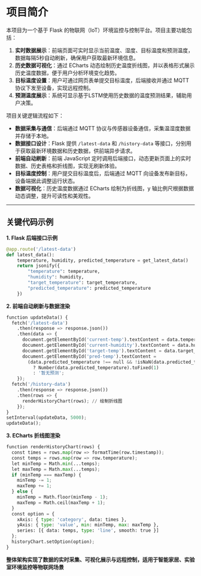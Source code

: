 # 项目简介
本项目为一个基于 Flask 的物联网（IoT）环境监控与控制平台。项目主要功能包括：

1. **实时数据展示**：前端页面可实时显示当前温度、湿度、目标温度和预测温度，数据每隔5秒自动刷新，确保用户获取最新环境信息。
2. **历史数据可视化**：通过 ECharts 动态绘制历史温度折线图，并以表格形式展示历史温度数据，便于用户分析环境变化趋势。
3. **目标温度设置**：用户可通过网页表单提交目标温度，后端接收并通过 MQTT 协议下发至设备，实现远程控制。
4. **预测温度展示**：系统可显示基于LSTM使用历史数据的温度预测结果，辅助用户决策。

项目关键逻辑流程如下：

- **数据采集与通信**：后端通过 MQTT 协议与传感器设备通信，采集温湿度数据并存储于本地。
- **数据接口设计**：Flask 提供 `/latest-data` 和 `/history-data` 等接口，分别用于获取最新环境数据和历史数据，供前端异步请求。
- **前端自动刷新**：前端 JavaScript 定时调用后端接口，动态更新页面上的实时数据、历史表格和折线图，实现无刷新体验。
- **目标温度控制**：用户提交目标温度后，后端通过 MQTT 向设备发布新目标，设备端据此调整运行状态。
- **数据可视化**：历史温度数据通过 ECharts 绘制为折线图，y 轴比例尺根据数据动态调整，提升可读性和美观性。

---

## 关键代码示例

**1. Flask 后端接口示例**

```python
@app.route('/latest-data')
def latest_data():
    temperature, humidity, predicted_temperature = get_latest_data()
    return jsonify({
        "temperature": temperature,
        "humidity": humidity,
        "target_temperature": target_temperature,
        "predicted_temperature": predicted_temperature
    })
```


**2. 前端自动刷新与数据渲染**
```python
function updateData() {
  fetch('/latest-data')
    .then(response => response.json())
    .then(data => {
      document.getElementById('current-temp').textContent = data.temperature;
      document.getElementById('current-humidity').textContent = data.humidity;
      document.getElementById('target-temp').textContent = data.target_temperature;
      document.getElementById('pred-temp').textContent =
        (data.predicted_temperature !== null && !isNaN(data.predicted_temperature))
          ? Number(data.predicted_temperature).toFixed(1)
          : '暂无预测';
    });
  fetch('/history-data')
    .then(response => response.json())
    .then(rows => {
      renderHistoryChart(rows); // 绘制折线图
    });
}
setInterval(updateData, 5000);
updateData();
```


**3. ECharts 折线图渲染**
```python
function renderHistoryChart(rows) {
  const times = rows.map(row => formatTime(row.timestamp));
  const temps = rows.map(row => row.temperature);
  let minTemp = Math.min(...temps);
  let maxTemp = Math.max(...temps);
  if (minTemp === maxTemp) {
    minTemp -= 1;
    maxTemp += 1;
  } else {
    minTemp = Math.floor(minTemp - 1);
    maxTemp = Math.ceil(maxTemp + 1);
  }
  const option = {
    xAxis: { type: 'category', data: times },
    yAxis: { type: 'value', min: minTemp, max: maxTemp },
    series: [{ data: temps, type: 'line', smooth: true }]
  };
  historyChart.setOption(option);
}
```



**整体架构实现了数据的实时采集、可视化展示与远程控制，适用于智能家居、实验室环境监控等物联网场景**